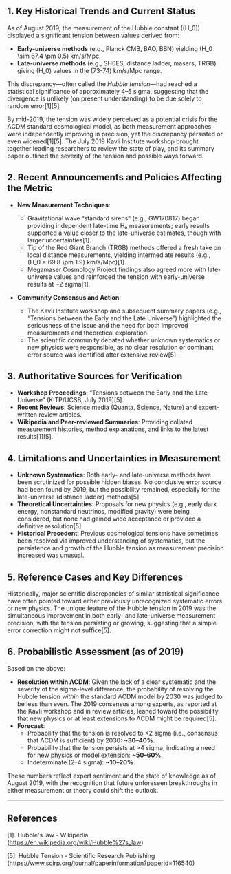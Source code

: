 ## 1. Key Historical Trends and Current Status

As of August 2019, the measurement of the Hubble constant (\(H_0\)) displayed a significant tension between values derived from:

- **Early-universe methods** (e.g., Planck CMB, BAO, BBN) yielding \(H_0 \sim 67.4 \pm 0.5\) km/s/Mpc.
- **Late-universe methods** (e.g., SH0ES, distance ladder, masers, TRGB) giving \(H_0\) values in the \(73-74\) km/s/Mpc range.

This discrepancy—often called the *Hubble tension*—had reached a statistical significance of approximately 4–5 sigma, suggesting that the divergence is unlikely (on present understanding) to be due solely to random error[1][5].

By mid-2019, the tension was widely perceived as a potential crisis for the ΛCDM standard cosmological model, as both measurement approaches were independently improving in precision, yet the discrepancy persisted or even widened[1][5]. The July 2019 Kavli Institute workshop brought together leading researchers to review the state of play, and its summary paper outlined the severity of the tension and possible ways forward.

## 2. Recent Announcements and Policies Affecting the Metric

- **New Measurement Techniques**:  
  - Gravitational wave “standard sirens” (e.g., GW170817) began providing independent late-time H₀ measurements; early results supported a value closer to the late-universe estimates, though with larger uncertainties[1].
  - Tip of the Red Giant Branch (TRGB) methods offered a fresh take on local distance measurements, yielding intermediate results (e.g., \(H_0 = 69.8 \pm 1.9\) km/s/Mpc)[1].
  - Megamaser Cosmology Project findings also agreed more with late-universe values and reinforced the tension with early-universe results at ~2 sigma[1].

- **Community Consensus and Action**:  
  - The Kavli Institute workshop and subsequent summary papers (e.g., “Tensions between the Early and the Late Universe”) highlighted the seriousness of the issue and the need for both improved measurements and theoretical exploration.
  - The scientific community debated whether unknown systematics or new physics were responsible, as no clear resolution or dominant error source was identified after extensive review[5].

## 3. Authoritative Sources for Verification

- **Workshop Proceedings**: “Tensions between the Early and the Late Universe” (KITP/UCSB, July 2019)[5].
- **Recent Reviews**: Science media (Quanta, Science, Nature) and expert-written review articles.
- **Wikipedia and Peer-reviewed Summaries**: Providing collated measurement histories, method explanations, and links to the latest results[1][5].

## 4. Limitations and Uncertainties in Measurement

- **Unknown Systematics**: Both early- and late-universe methods have been scrutinized for possible hidden biases. No conclusive error source had been found by 2019, but the possibility remained, especially for the late-universe (distance ladder) methods[5].
- **Theoretical Uncertainties**: Proposals for new physics (e.g., early dark energy, nonstandard neutrinos, modified gravity) were being considered, but none had gained wide acceptance or provided a definitive resolution[5].
- **Historical Precedent**: Previous cosmological tensions have sometimes been resolved via improved understanding of systematics, but the persistence and growth of the Hubble tension as measurement precision increased was unusual.

## 5. Reference Cases and Key Differences

Historically, major scientific discrepancies of similar statistical significance have often pointed toward either previously unrecognized systematic errors or new physics. The unique feature of the Hubble tension in 2019 was the simultaneous improvement in both early- and late-universe measurement precision, with the tension persisting or growing, suggesting that a simple error correction might not suffice[5].

## 6. Probabilistic Assessment (as of 2019)

Based on the above:

- **Resolution within ΛCDM**: Given the lack of a clear systematic and the severity of the sigma-level difference, the probability of resolving the Hubble tension *within* the standard ΛCDM model by 2030 was judged to be less than even. The 2019 consensus among experts, as reported at the Kavli workshop and in review articles, leaned toward the possibility that new physics or at least extensions to ΛCDM might be required[5].
- **Forecast**:  
    - Probability that the tension is resolved to <2 sigma (i.e., consensus that ΛCDM is sufficient) by 2030: **~30–40%**.
    - Probability that the tension persists at >4 sigma, indicating a need for new physics or model extension: **~50–60%**.
    - Indeterminate (2–4 sigma): **~10–20%**.

These numbers reflect expert sentiment and the state of knowledge as of August 2019, with the recognition that future unforeseen breakthroughs in either measurement or theory could shift the outlook.

---

## References

[1]. Hubble's law - Wikipedia (https://en.wikipedia.org/wiki/Hubble%27s_law)

[5]. Hubble Tension - Scientific Research Publishing (https://www.scirp.org/journal/paperinformation?paperid=116540)